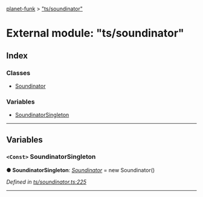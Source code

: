 [planet-funk](../README.md) > ["ts/soundinator"](../modules/_ts_soundinator_.md)

# External module: "ts/soundinator"

## Index

### Classes

* [Soundinator](../classes/_ts_soundinator_.soundinator.md)

### Variables

* [SoundinatorSingleton](_ts_soundinator_.md#soundinatorsingleton)

---

## Variables

<a id="soundinatorsingleton"></a>

### `<Const>` SoundinatorSingleton

**● SoundinatorSingleton**: *[Soundinator](../classes/_ts_soundinator_.soundinator.md)* =  new Soundinator()

*Defined in [ts/soundinator.ts:225](https://github.com/WilliamRADFunk/planet-funk/blob/0842c14/src/ts/soundinator.ts#L225)*

___

